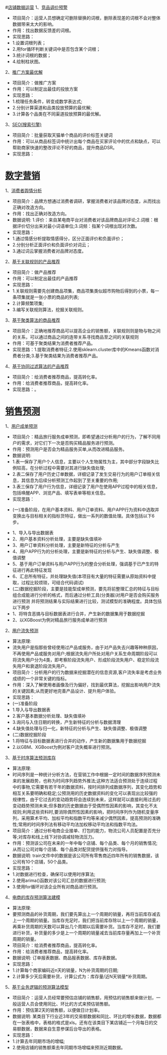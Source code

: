 #[店铺数据运营](https://github.com/Wat-999/sys/tree/main/%E5%BA%97%E9%93%BA%E6%95%B0%E6%8D%AE%E8%BF%90%E8%90%A5)
1、[竞品调价预警](https://github.com/Wat-999/sys/blob/main/%E5%BA%97%E9%93%BA%E6%95%B0%E6%8D%AE%E8%BF%90%E8%90%A5/%E7%AB%9E%E5%93%81%E8%B0%83%E4%BB%B7%E9%A2%84%E8%AD%A6/%E7%AB%9E%E5%93%81%E8%B0%83%E4%BB%B7%E9%A2%84%E8%AD%A6.py)

- 项目简介：运营人员想确定可删除替换的词根，删除表现差的词根不会对整体数据带来太大的影响。
- 作用：找出数据反馈差的词根。
- 实现思路：
- 1.设置词根列表；
- 2.用for循环判断关键词中是否包含某个词根；
- 3.统计词根的数据；
- 4.绘制柱状图。

2、[推广方案最优解](https://github.com/Wat-999/sys/blob/main/%E5%BA%97%E9%93%BA%E6%95%B0%E6%8D%AE%E8%BF%90%E8%90%A5/%E6%8E%A8%E5%B9%BF%E6%96%B9%E6%A1%88%E6%9C%80%E4%BC%98%E8%A7%A3/%E6%9C%80%E4%BC%98%E8%A7%A3.py)

- 项目简介：做推广方案
- 作用：可以制定出最佳的投放方案
- 实现思路：
- 1.梳理任务条件，转变成数学表达式;
- 2.分别计算渠道和品类投放预算的最优解;
- 3.计算各个品类在不同渠道投放预算的最优解。

3、[SEO(搜索引擎)](https://github.com/Wat-999/sys/blob/main/%E5%BA%97%E9%93%BA%E6%95%B0%E6%8D%AE%E8%BF%90%E8%90%A5/SEO(%E6%90%9C%E7%B4%A2%E5%BC%95%E6%93%8E)/SEO(%E6%90%9C%E7%B4%A2%E5%BC%95%E6%93%8E).py)

- 项目简介：批量获取天猫单个商品的评价标签关键词
- 作用：可以从商品标签词中统计出每个商品在买家评论中的优点和缺点，可以帮助商家快速的整改评论不好的商品，提升商品DSR。
- 实现思路：


# [数字营销](https://github.com/Wat-999/sys/tree/main/%E6%95%B0%E5%AD%97%E8%90%A5%E9%94%80)

1、[消费者舆情分析](https://github.com/Wat-999/sys/blob/main/%E6%95%B0%E5%AD%97%E8%90%A5%E9%94%80/%E6%B6%88%E8%B4%B9%E8%80%85%E8%88%86%E6%83%85%E5%88%86%E6%9E%90/%E6%B6%88%E8%B4%B9%E8%80%85%E8%88%86%E6%83%85%E5%88%86%E6%9E%90.py)

- 项目简介：品牌方想通过消费者调研，掌握消费者对该品牌对态度，从而找出正确对改造方向。
- 作用：找出正确对改造方向。
-  数据说明: 1.评价：来自某电商平台对消费者对该品牌商品对评论;2.词根：根据评价切分出来对最小词语单位;3.词频：指某个词根出现对次数。
- 实现思路：
- 1.通过情感分析提取情感得分，区分正面评价和负面评价；
- 2.分别分析正面评价和负面评价对词云；
- 3.通过词云掌握消费者对品牌对态度。

2、[基于关联规则的产品推荐](https://github.com/Wat-999/sys/blob/main/%E6%95%B0%E5%AD%97%E8%90%A5%E9%94%80/%E5%9F%BA%E4%BA%8E%E5%85%B3%E8%81%94%E8%A7%84%E5%88%99%E7%9A%84%E4%BA%A7%E5%93%81%E6%8E%A8%E8%8D%90/%E5%9F%BA%E4%BA%8E%E5%85%B3%E8%81%94%E8%A7%84%E5%88%99%E7%9A%84%E4%BA%A7%E5%93%81%E6%8E%A8%E8%8D%90.py)

- 项目简介：做产品推荐
- 作用：可以制定出最佳的产品推荐
- 实现思路：
- 1.关联规则需要先创建商品项集，商品项集类似超市购物后得到的小票，每一条项集就是一张小票的商品的列表;
- 2.计算频繁项集;
- 3.编写关联规则算法，挖掘关联规则。

3、[基于聚类算法的商品推荐](https://github.com/Wat-999/sys/blob/main/%E6%95%B0%E5%AD%97%E8%90%A5%E9%94%80/%E5%9F%BA%E4%BA%8E%E8%81%9A%E7%B1%BB%E7%AE%97%E6%B3%95%E7%9A%84%E5%95%86%E5%93%81%E6%8E%A8%E8%8D%90/%E5%9F%BA%E4%BA%8E%E8%81%9A%E7%B1%BB%E7%AE%97%E6%B3%95%E7%9A%84%E5%95%86%E5%93%81%E6%8E%A8%E8%8D%90.py)

- 项目简介：正确地推荐商品可以提高企业的销售额，关联规则则是物与物之间的关系，可以通过商品之间的连带关系寻找商品至之间的关联规则
- 作用：可基于聚类结果为消费者推荐产品。
- 实现思路：1.提取消费者特征;2.使用sklearn.cluster库中的Kmeans函数对消费者分类;3.基于聚类结果为消费者推荐产品。

4、[基于协同过滤算法的产品推荐](https://github.com/Wat-999/sys/blob/main/%E6%95%B0%E5%AD%97%E8%90%A5%E9%94%80/%E5%9F%BA%E4%BA%8E%E5%8D%8F%E5%90%8C%E8%BF%87%E6%BB%A4%E7%AE%97%E6%B3%95%E7%9A%84%E4%BA%A7%E5%93%81%E6%8E%A8%E8%8D%90/%E5%9F%BA%E4%BA%8E%E5%8D%8F%E5%90%8C%E8%BF%87%E6%BB%A4%E7%AE%97%E6%B3%95%E7%9A%84%E4%BA%A7%E5%93%81%E6%8E%A8%E8%8D%90.py)

- 项目简介：给消费者推荐商品，提高转化率。
- 作用：给消费者推荐商品，提高转化率。
- 实现思路：。

# [销售预测](https://github.com/Wat-999/sys/tree/main/%E9%94%80%E5%94%AE%E9%A2%84%E6%B5%8B)

1、[用户成单预测](https://github.com/Wat-999/sys/blob/main/%E9%94%80%E5%94%AE%E9%A2%84%E6%B5%8B/%E7%94%A8%E6%88%B7%E6%88%90%E5%8D%95%E9%A2%84%E6%B5%8B/%E7%94%A8%E6%88%B7%E6%88%90%E5%8D%95%E9%A2%84%E6%B5%8B.py)

- 项目简介：精品旅行服务成单预测，即希望通过分析用户的行为，了解不同用户的需求，对它们下一次是否购买精品服务进行预测。
- 作用：预测用户是否会为精品服务买单,从而改进精品服务。
-  数据说明: 
- 1.表一保存了用户个人信息，主要以个人生物属性为主，其中部分字段缺失比例较高，在分析过程中需要对其进行缺失值处理;
-  2.表二保存了用户历史订单数据，详细记录了发生交易行为的用户订单相关信息，其信息为后续分析预测工作起到了至关重要的作用;
-  3.表三保存了用户行为信息，详细记录了用户在使用APP过程中的相关信息，包括唤醒APP、浏览产品、填写表单等相关信息。
- 实现思路：
* (一)准备阶段，在用户基本资料、用户订单资料、用户APP行为资料中选取并变换出与目标相关的指标货特征，做出一系列的数值处理。具体包括以下6步。
- 1、导入与导出数据表
- 2、用户基本资料分析处理，主要是缺失值填补
- 3、用户订单资料分析处理，主要是新特征的分析与产生
- 4、用户APP行为的分析处理，主要是新特征的分析与产生、缺失值调整、极值调整
- 5、基于用户订单资料与用户APP行为的整合分析处理，强调基于已产生的特征进行再此特征发现
- 6、汇总所有特征，并处理缺失值(本项目有大量的特征需要从原始资料中提取，过程比较烦琐，可结合代码调试)
- (二)数据挖掘阶段，主要是技能型成单预测，要先将前整理汇总的特征与目标组合成能进行分析的格式，而后通过分析工具(分类器)对用户是否会购买服务进行预测
并将预测结果与实际结果进行比较，测试模型的准确程度。具体包括以下两步
- 1、将特含恶搞与目标数据表进行合并，产生新的数据集用于数据挖掘
- 2、以XGBoost为例对精品旅行服务成单进行预测

2、[用户流失预测](https://github.com/Wat-999/sys/blob/main/%E9%94%80%E5%94%AE%E9%A2%84%E6%B5%8B/%E7%94%A8%E6%88%B7%E6%B5%81%E5%A4%B1%E9%A2%84%E6%B5%8B/%E7%94%A8%E6%88%B7%E6%B5%81%E5%A4%B1%E9%A2%84%E6%B5%8B.py)

- 算法原理: 
- 流失用户是指那些曾经使用过产品或服务，由于对产品失去兴趣等种种原因，不再使用产品或服务对用户;根据流失用户所处对用户关系生命周期阶段可以将流失用户分为4类，即考察阶段流失用户、形成阶段流失用户、稳定阶段流失用户和衰退阶段流失用户。
- 项目简介：分析用户的行为数据来挖掘潜在的信息资源,客户流失率是考虑业务成绩的一个非常关键的指标。
- 作用：深入了解使用者画像及行为偏好，找到最优算法，挖掘出影响用户流失的关键因素;从而更好地完善产品设计、提升用户体验。
-  实现思路：
- (一)准备阶段
- 1.导入与导出数据表
- 2.客户基本数据分析处理、缺失值填补
- 3.询问与入住日期的转换，产生新特征的分析与数据清理
- 4.缺失值处理与归一化，新特征的分析与产生、缺失值调整、极值调整
-  (二)数据挖掘阶段
- 1.将特征与目标数据表进行合并的动作，产生新的数据集用于数据挖掘
- 2.以GBM、XGBoost为例对客户流失概率进行预测。


3、[基于时序算法预测库存](https://github.com/Wat-999/sys/blob/main/%E9%94%80%E5%94%AE%E9%A2%84%E6%B5%8B/%E5%9F%BA%E4%BA%8E%E6%97%B6%E5%BA%8F%E6%B3%95%E9%A2%84%E6%B5%8B%E5%BA%93%E5%AD%98/%E5%9F%BA%E4%BA%8E%E6%97%B6%E5%BA%8F%E7%AE%97%E6%B3%95%E9%A2%84%E6%B5%8B%E5%BA%93%E5%AD%98.py)

- 算法原理: 
- 时间序列是一种统计分析方法，在营销工作中根据一定时间的数据序列预测未来的发展趋势，也称为时间序列趋势外推法;这种方法适合预测处于连续过程中的事物,它需要有若干年的数据资料，按时间排列成数据序列，其变化趋势和相互关系要明确和稳定;公预测用的历史数据资料的变化可以表现出比较强的规律性，由于它过去的变动趋势将会连续到未来，这样就可以直接利用过去的变动趋势预测未来;但多数的历史数据由于受偶然性因素的影响，其变化不太规则;利用这些资料时,要消除偶然性因素的影响，把时间序列作为随机变量序列，采用算术平均、加权平均和指数平均等来减少偶然因素，提高预测的准确性;常用的时间序列法有移动平均法加权移动平均法和指数平均法。
- 项目简介：通过分析电商企业接单、打包的能力，物流公司人员配置是否充分等;对库存和线上线下对协调减轻物流压力。
- 作用：预测该公司在未来的一年中每个店铺、每个品类、每个月的销售情况;从而让公司对每个店铺、每个品类对配货提供强有力对指导。
- 数据说明: train文件中的数据是该公司所有零售商近四年所有的销售数据，该公司有10个店铺，50个品类。
- 实现思路：
- 1.对数据进行检查，确保可以使用时序算法;
- 2.使用arima()函数对该公司汇总的数据进行预测;
- 3.使用for循环对该企业所有对商品进行预测。

4、[电商的库存预测算法建模](https://github.com/Wat-999/sys/blob/main/%E9%94%80%E5%94%AE%E9%A2%84%E6%B5%8B/%E7%94%B5%E5%95%86%E7%9A%84%E5%BA%93%E5%AD%98%E9%A2%84%E6%B5%8B%E7%AE%97%E6%B3%95%E5%BB%BA%E6%A8%A1/%E7%94%B5%E5%95%86%E7%9A%84%E5%BA%93%E5%AD%98%E9%A2%84%E6%B5%8B%E7%AE%97%E6%B3%95%E5%BB%BA%E6%A8%A1.py)

- 算法原理: 
- 要预测商品的补货周期，我们要先算出上一个周期的销量，再将当前库存减去上一个周期的销量。当库存充足时，我们把当前库存除以上一个周期的销量，再乘补货周期的天数可以算出几个周期以后需要补货。当库存不足时，我们要进行补货，补货量的多少是上一个周期的销量减去当前库存量再加上一个补货周期的销量。
- 项目简介：给消费者推荐商品，提高转化率。
- 作用：给消费者推荐商品，提高转化率。
- 数据说明: 订单报表数据、商品报表数据、库存表数据。
- 实现思路：
- 1.计算每个商家编码近n天的销量，N为补货周期的日期;
- 2.计算多少天后需要补货，计算公式为：库存量/近N天销量*补货周期。

5、[基于业务逻辑的预测算法模型](https://github.com/Wat-999/sys/blob/main/%E9%94%80%E5%94%AE%E9%A2%84%E6%B5%8B/%E5%9F%BA%E4%BA%8E%E4%B8%9A%E5%8A%A1%E9%80%BB%E8%BE%91%E7%9A%84%E9%A2%84%E6%B5%8B%E7%AE%97%E6%B3%95%E6%A8%A1%E5%9E%8B/%E5%9F%BA%E4%BA%8E%E4%B8%9A%E5%8A%A1%E9%80%BB%E8%BE%91%E7%9A%84%E9%A2%84%E6%B5%8B%E7%AE%97%E6%B3%95%E6%A8%A1%E5%9E%8B.py)

- 项目简介：运营人员经常要预估店铺的销售额，用预估的销售额来做计划，一般运营人员会使用同比、环比的方式来预估销售额。
- 作用：预估第2天的销售额，以便做日计划率。
- 数据说明: 某类目下行业近3年的交易额数据和同比、环比的增长数据，数据都在一张表格中，表格的格式是xls。还有在该类目下某店铺近一个月每日的交易额数据，数据来自生意参谋后台导出的表格。
- 实现思路：
- 1.计算去年同期市场的增幅;
- 2.使用店铺的销售额乘去年同期市场增幅来预测近期数据。



